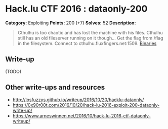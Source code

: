 # Hack.lu CTF 2016 : dataonly-200

**Category:** Exploiting
**Points:** 200 (+7)
**Solves:** 52
**Description:**

> Cthulhu is too chaotic and has lost the machine with his files. Cthulhu still has an old fileserver running on it though... Get the flag from /flag in the filesystem.
> Connect to cthulhu.fluxfingers.net:1509.
> [Binaries](dataonly.tar)

## Write-up

(TODO)

## Other write-ups and resources

* http://losfuzzys.github.io/writeup/2016/10/20/hacklu-dataonly/
* https://0x90r00t.com/2016/10/20/hack-lu-2016-exploit-200-dataonly-write-up/
* https://www.arneswinnen.net/2016/10/hack-lu-2016-ctf-dataonly-writeup/

